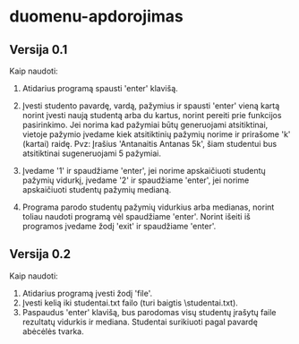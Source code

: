 # duomenu-apdorojimas
## Versija 0.1 ##
Kaip naudoti:

1. Atidarius programą spausti 'enter' klavišą.

2. Įvesti studento pavardę, vardą, pažymius ir spausti 'enter' vieną kartą norint įvesti naują studentą arba du kartus, norint pereiti prie funkcijos pasirinkimo. Jei norima kad pažymiai būtų generuojami atsitiktinai, vietoje pažymio įvedame kiek atsitiktinių pažymių norime ir prirašome 'k' (kartai) raidę. Pvz: Įrašius 'Antanaitis Antanas 5k', šiam studentui bus atsitiktinai sugeneruojami 5 pažymiai.

3. Įvedame '1' ir spaudžiame 'enter', jei norime apskaičiuoti studentų pažymių vidurkį, įvedame '2' ir spaudžiame 'enter', jei norime apskaičiuoti studentų pažymių medianą.

4. Programa parodo studentų pažymių vidurkius arba medianas, norint toliau naudoti programą vėl spaudžiame 'enter'. Norint išeiti iš programos įvedame žodį 'exit' ir spaudžiame 'enter'.

## Versija 0.2 ##
Kaip naudoti:

1. Atidarius programą įvesti žodį 'file'.
2. Įvesti kelią iki studentai.txt failo (turi baigtis \studentai.txt).
3. Paspaudus 'enter' klavišą, bus parodomas visų studentų įrašytų faile rezultatų vidurkis ir mediana. Studentai surikiuoti pagal pavardę abėcėlės tvarka.


